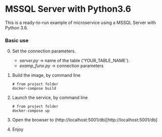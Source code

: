 # MSSQL Server with Python3.6
This is a ready-to-run example of microservice using a MSSQL Server with Python 3.6.  

### Basic use

0. Set the connection parameters.  
    * *server.py* -> name of the table ('YOUR_TABLE_NAME').
    * *examp_funx.py* -> connection parameters
1. Build the image, by command line
    ```shell
    # from project folder
    docker-compose build
    ```
2. Launch the service, by command line
    ```shell
    # from project folder
    docker-compose up
    ```
3. Open the browser to (http://localhost:5001/db)[http://localhost:5001/db]

4. Enjoy

